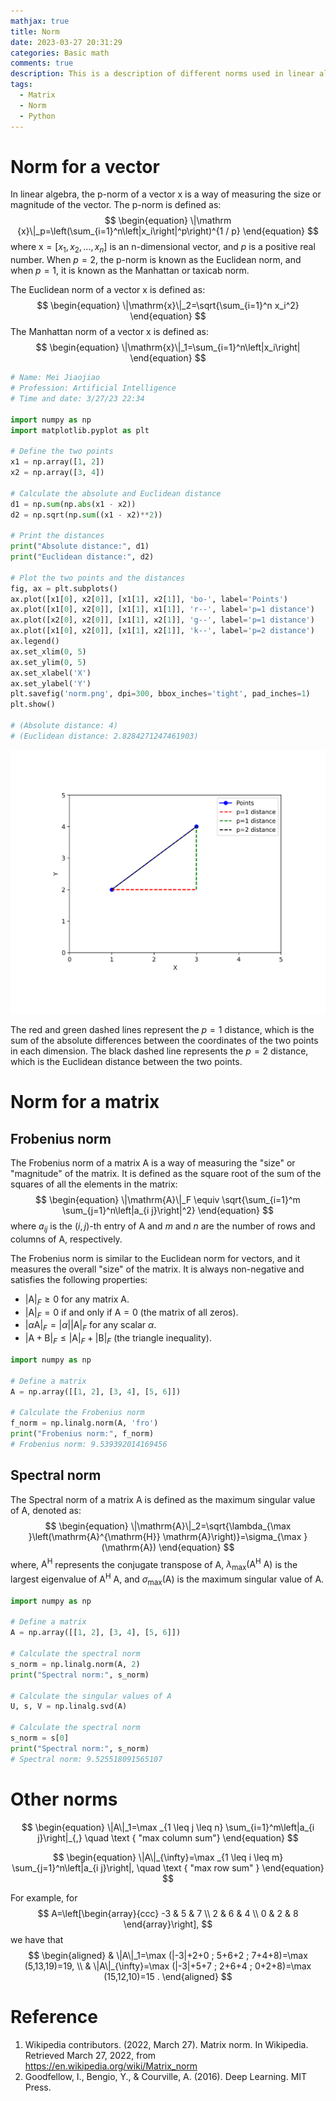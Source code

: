 ```yaml
---
mathjax: true
title: Norm
date: 2023-03-27 20:31:29
categories: Basic math
comments: true
description: This is a description of different norms used in linear algebra to measure the size or magnitude of vectors and matrices. The p-norm of a vector is defined as the sum of the absolute values of its components raised to the power of p and then taking the pth root of the sum. When p=2, the norm is called the Euclidean norm, and when p=1, it's called the Manhattan or taxicab norm. The Frobenius norm of a matrix is defined as the square root of the sum of the squares of all the elements in the matrix, while the spectral norm is the maximum singular value of the matrix. Other norms like the max column sum and max row sum are also briefly discussed. Python code is provided to calculate the norms for vectors and matrices, and to plot the distance between two points using the Manhattan and Euclidean norms.
tags: 
  - Matrix
  - Norm
  - Python
---
```


# Norm for a vector

In linear algebra, the p-norm of a vector $\mathrm{x}$ is a way of measuring the size or magnitude of the vector. The p-norm is defined as:
$$
\begin{equation}
\|\mathrm {x}\|_p=\left(\sum_{i=1}^n\left|x_i\right|^p\right)^{1 / p}
\end{equation}
$$
where $\mathrm{x} = [x_1, x_2, \ldots, x_n]$ is an n-dimensional vector, and $p$ is a positive real number. When $p=2$, the p-norm is known as the Euclidean norm, and when $p=1$, it is known as the Manhattan or taxicab norm.

The Euclidean norm of a vector $\mathrm{x}$ is defined as:
$$
\begin{equation}
\|\mathrm{x}\|_2=\sqrt{\sum_{i=1}^n x_i^2}
\end{equation}
$$
The Manhattan norm of a vector $\mathrm{x}$ is defined as:
$$
\begin{equation}
\|\mathrm{x}\|_1=\sum_{i=1}^n\left|x_i\right|
\end{equation}
$$

```python
# Name: Mei Jiaojiao
# Profession: Artificial Intelligence
# Time and date: 3/27/23 22:34

import numpy as np
import matplotlib.pyplot as plt

# Define the two points
x1 = np.array([1, 2])
x2 = np.array([3, 4])

# Calculate the absolute and Euclidean distance
d1 = np.sum(np.abs(x1 - x2))
d2 = np.sqrt(np.sum((x1 - x2)**2))

# Print the distances
print("Absolute distance:", d1)
print("Euclidean distance:", d2)

# Plot the two points and the distances
fig, ax = plt.subplots()
ax.plot([x1[0], x2[0]], [x1[1], x2[1]], 'bo-', label='Points')
ax.plot([x1[0], x2[0]], [x1[1], x1[1]], 'r--', label='p=1 distance')
ax.plot([x2[0], x2[0]], [x1[1], x2[1]], 'g--', label='p=1 distance')
ax.plot([x1[0], x2[0]], [x1[1], x2[1]], 'k--', label='p=2 distance')
ax.legend()
ax.set_xlim(0, 5)
ax.set_ylim(0, 5)
ax.set_xlabel('X')
ax.set_ylabel('Y')
plt.savefig('norm.png', dpi=300, bbox_inches='tight', pad_inches=1)
plt.show()

# (Absolute distance: 4)
# (Euclidean distance: 2.8284271247461903)
```


![norm](Norms/norm.png)

The red and green dashed lines represent the $p=1$ distance, which is the sum of the absolute differences between the coordinates of the two points in each dimension. The black dashed line represents the $p=2$ distance, which is the Euclidean distance between the two points.

# Norm for a matrix

## Frobenius norm

The Frobenius norm of a matrix $\mathrm{A}$ is a way of measuring the "size" or "magnitude" of the matrix. It is defined as the square root of the sum of the squares of all the elements in the matrix:
$$
\begin{equation}
\|\mathrm{A}\|_F \equiv \sqrt{\sum_{i=1}^m \sum_{j=1}^n\left|a_{i j}\right|^2}
\end{equation}
$$
where $a_{ij}$ is the $(i,j)$-th entry of $\mathrm{A}$ and $m$ and $n$ are the number of rows and columns of $\mathrm{A}$, respectively.

The Frobenius norm is similar to the Euclidean norm for vectors, and it measures the overall "size" of the matrix. It is always non-negative and satisfies the following properties:

- $|\mathrm{A}|_F \geq 0$ for any matrix $\mathrm{A}$.
- $|\mathrm{A}|_F = 0$ if and only if $\mathrm{A} = \mathrm{0}$ (the matrix of all zeros).
- $|\alpha\mathrm{A}|_F = |\alpha||\mathrm{A}|_F$ for any scalar $\alpha$.
- $|\mathrm{A} + \mathrm{B}|_F \leq |\mathrm{A}|_F + |\mathrm{B}|_F$ (the triangle inequality).

```python
import numpy as np

# Define a matrix
A = np.array([[1, 2], [3, 4], [5, 6]])

# Calculate the Frobenius norm
f_norm = np.linalg.norm(A, 'fro')
print("Frobenius norm:", f_norm)
# Frobenius norm: 9.539392014169456
```

## Spectral norm

The Spectral norm of a matrix $\mathrm{A}$ is defined as the maximum singular value of $\mathrm{A}$, denoted as:
$$
\begin{equation}
\|\mathrm{A}\|_2=\sqrt{\lambda_{\max }\left(\mathrm{A}^{\mathrm{H}} \mathrm{A}\right)}=\sigma_{\max }(\mathrm{A})
\end{equation}
$$
where, $\mathrm{A}^\mathrm{H}$ represents the conjugate transpose of $\mathrm{A}$, $\lambda_{\max}\left(\mathrm{A}^\mathrm{H}\mathrm{~A}\right)$ is the largest eigenvalue of $\mathrm{A}^\mathrm{H} \mathrm{~A}$, and $\sigma_{\max }(\mathrm{A})$ is the maximum singular value of $\mathrm{A}$.

```python
import numpy as np

# Define a matrix
A = np.array([[1, 2], [3, 4], [5, 6]])

# Calculate the spectral norm
s_norm = np.linalg.norm(A, 2)
print("Spectral norm:", s_norm)

# Calculate the singular values of A
U, s, V = np.linalg.svd(A)

# Calculate the spectral norm
s_norm = s[0]
print("Spectral norm:", s_norm)
# Spectral norm: 9.525518091565107
```


# Other norms

$$
\begin{equation}
\|A\|_1=\max _{1 \leq j \leq n} \sum_{i=1}^m\left|a_{i j}\right|_{,} \quad \text { "max column sum"}
\end{equation}
$$

$$
\begin{equation}
\|A\|_{\infty}=\max _{1 \leq i \leq m} \sum_{j=1}^n\left|a_{i j}\right|, \quad \text { "max row sum" }
\end{equation}
$$

For example, for
$$
A=\left[\begin{array}{ccc}
-3 & 5 & 7 \\
2 & 6 & 4 \\
0 & 2 & 8
\end{array}\right],
$$
we have that
$$
\begin{aligned}
& \|A\|_1=\max (|-3|+2+0 ; 5+6+2 ; 7+4+8)=\max (5,13,19)=19, \\
& \|A\|_{\infty}=\max (|-3|+5+7 ; 2+6+4 ; 0+2+8)=\max (15,12,10)=15 .
\end{aligned}
$$

# Reference

1. Wikipedia contributors. (2022, March 27). Matrix norm. In Wikipedia. Retrieved March 27, 2022, from https://en.wikipedia.org/wiki/Matrix_norm
2. Goodfellow, I., Bengio, Y., & Courville, A. (2016). Deep Learning. MIT Press.







